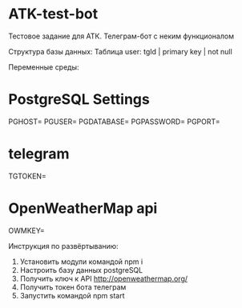 # ATK-test-bot
Тестовое задание для АТК. Телеграм-бот с неким функционалом

Структура базы данных:
Таблица user:
tgId | primary key | not null

Переменные среды:
# PostgreSQL Settings
PGHOST=
PGUSER=
PGDATABASE=
PGPASSWORD=
PGPORT=

# telegram
TGTOKEN=

# OpenWeatherMap api
OWMKEY=

Инструкция по развёртыванию:
1) Установить модули командой npm i
2) Настроить базу данных postgreSQL
3) Получить ключ к API http://openweathermap.org/
4) Получить токен бота телеграм
5) Запустить командой npm start
